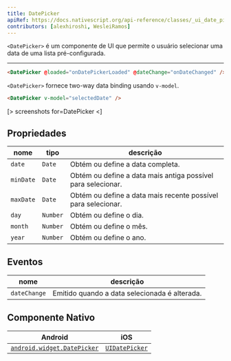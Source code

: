 ```yaml
---
title: DatePicker
apiRef: https://docs.nativescript.org/api-reference/classes/_ui_date_picker_.datepicker
contributors: [alexhiroshi, WesleiRamos]
---
```


`<DatePicker>` é um componente de UI que permite o usuário selecionar uma data de uma lista pré-configurada.

---

```html
<DatePicker @loaded="onDatePickerLoaded" @dateChange="onDateChanged" />
```

`<DatePicker>` fornece two-way data binding usando `v-model`.

```html
<DatePicker v-model="selectedDate" />
```

[> screenshots for=DatePicker <]

## Propriedades

| nome | tipo | descrição |
|------|------|-------------|
| `date` | `Date` | Obtém ou define a data completa.
| `minDate` | `Date` | Obtém ou define a data mais antiga possível para selecionar.
| `maxDate` | `Date` | Obtém ou define a data mais recente possível para selecionar.
| `day` | `Number` | Obtém ou define o dia.
| `month` | `Number` | Obtém ou define o mês.
| `year` | `Number` | Obtém ou define o ano.

## Eventos

| nome | descrição |
|------|-------------|
| `dateChange` | Emitido quando a data selecionada é alterada.

## Componente Nativo

| Android |	iOS |
|---------|-----|
| [`android.widget.DatePicker`](https://developer.android.com/reference/android/widget/DatePicker.html) | [`UIDatePicker`](https://developer.apple.com/documentation/uikit/uidatepicker)
